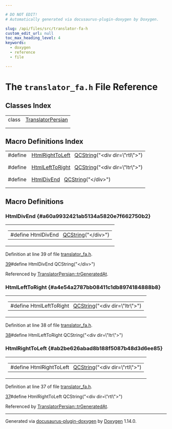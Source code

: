 ```yaml
---

# DO NOT EDIT!
# Automatically generated via docusaurus-plugin-doxygen by Doxygen.

slug: /api/files/src/translator-fa-h
custom_edit_url: null
toc_max_heading_level: 4
keywords:
  - doxygen
  - reference
  - file

---
```


<div class="doxyPage">

# The `translator_fa.h` File Reference



## Classes Index

<table class="doxyMembersIndex">

<tr class="doxyMemberIndexItem">
<td class="doxyMemberIndexItemType" align="left" valign="top">class</td>
<td class="doxyMemberIndexItemName" align="left" valign="top"><a href="/web-doxygen/docs/api/classes/translatorpersian">TranslatorPersian</a></td>
</tr>
<tr class="doxyMemberIndexDescription">
<td class="doxyMemberIndexDescriptionLeft"></td>
<td class="doxyMemberIndexDescriptionRight">
</td>
</tr>
<tr class="doxyMemberIndexSeparator">
<td class="doxyMemberIndexSeparator" colspan="2"></td>
</tr>

</table>

## Macro Definitions Index

<table class="doxyMembersIndex">

<tr class="doxyMemberIndexItem">
<td class="doxyMemberIndexItemType" align="left" valign="top">#define</td>
<td class="doxyMemberIndexItemName" align="left" valign="top"><a href="#ab2be626abad8b188f5087b48d3d6ee85">HtmlRightToLeft</a>&nbsp;&nbsp;&nbsp;<a href="/web-doxygen/docs/api/classes/qcstring">QCString</a>("&lt;div dir=\"rtl\"&gt;")</td>
</tr>
<tr class="doxyMemberIndexDescription">
<td class="doxyMemberIndexDescriptionLeft"></td>
<td class="doxyMemberIndexDescriptionRight">
</td>
</tr>
<tr class="doxyMemberIndexSeparator">
<td class="doxyMemberIndexSeparator" colspan="2"></td>
</tr>

<tr class="doxyMemberIndexItem">
<td class="doxyMemberIndexItemType" align="left" valign="top">#define</td>
<td class="doxyMemberIndexItemName" align="left" valign="top"><a href="#a4e54a2787bb08411c1db8974184888b8">HtmlLeftToRight</a>&nbsp;&nbsp;&nbsp;<a href="/web-doxygen/docs/api/classes/qcstring">QCString</a>("&lt;div dir=\"ltr\"&gt;")</td>
</tr>
<tr class="doxyMemberIndexDescription">
<td class="doxyMemberIndexDescriptionLeft"></td>
<td class="doxyMemberIndexDescriptionRight">
</td>
</tr>
<tr class="doxyMemberIndexSeparator">
<td class="doxyMemberIndexSeparator" colspan="2"></td>
</tr>

<tr class="doxyMemberIndexItem">
<td class="doxyMemberIndexItemType" align="left" valign="top">#define</td>
<td class="doxyMemberIndexItemName" align="left" valign="top"><a href="#a60a9932421ab5134a5820e7f662750b2">HtmlDivEnd</a>&nbsp;&nbsp;&nbsp;<a href="/web-doxygen/docs/api/classes/qcstring">QCString</a>("&lt;/div&gt;")</td>
</tr>
<tr class="doxyMemberIndexDescription">
<td class="doxyMemberIndexDescriptionLeft"></td>
<td class="doxyMemberIndexDescriptionRight">
</td>
</tr>
<tr class="doxyMemberIndexSeparator">
<td class="doxyMemberIndexSeparator" colspan="2"></td>
</tr>

</table>


<div class="doxySectionDef">

## Macro Definitions

### HtmlDivEnd {#a60a9932421ab5134a5820e7f662750b2}

<div class="doxyMemberItem">
<div class="doxyMemberProto">
<table class="doxyMemberLabels">
<tr class="doxyMemberLabels">
<td class="doxyMemberLabelsLeft">
<table class="doxyMemberName">
<tr>
<td class="doxyMemberName">#define HtmlDivEnd&nbsp;&nbsp;&nbsp;<a href="/web-doxygen/docs/api/classes/qcstring">QCString</a>("&lt;/div&gt;")</td>
</tr>
</table>
</td>
</tr>
</table>
</div>
<div class="doxyMemberDoc">



<p>Definition at line 39 of file <a href="/web-doxygen/docs/api/files/src/translator-fa-h">translator_fa.h</a>.</p>


<div class="doxyProgramListing">

<div class="doxyCodeLine"><span class="doxyLineNumber"><a href="#a60a9932421ab5134a5820e7f662750b2">39</a></span><span class="doxyLineContent"><span class="doxyHighlightPreprocessor">#define HtmlDivEnd          QCString("&lt;/div&gt;")</span></span></div>

</div>


<p>Referenced by <a href="/web-doxygen/docs/api/classes/translatorpersian/#abd5222c2f1b5e5a858f8b13d318dba7e">TranslatorPersian::trGeneratedAt</a>.</p>

</div>
</div>

### HtmlLeftToRight {#a4e54a2787bb08411c1db8974184888b8}

<div class="doxyMemberItem">
<div class="doxyMemberProto">
<table class="doxyMemberLabels">
<tr class="doxyMemberLabels">
<td class="doxyMemberLabelsLeft">
<table class="doxyMemberName">
<tr>
<td class="doxyMemberName">#define HtmlLeftToRight&nbsp;&nbsp;&nbsp;<a href="/web-doxygen/docs/api/classes/qcstring">QCString</a>("&lt;div dir=\"ltr\"&gt;")</td>
</tr>
</table>
</td>
</tr>
</table>
</div>
<div class="doxyMemberDoc">



<p>Definition at line 38 of file <a href="/web-doxygen/docs/api/files/src/translator-fa-h">translator_fa.h</a>.</p>


<div class="doxyProgramListing">

<div class="doxyCodeLine"><span class="doxyLineNumber"><a href="#a4e54a2787bb08411c1db8974184888b8">38</a></span><span class="doxyLineContent"><span class="doxyHighlightPreprocessor">#define HtmlLeftToRight     QCString("&lt;div dir=\"ltr\"&gt;")</span></span></div>

</div>

</div>
</div>

### HtmlRightToLeft {#ab2be626abad8b188f5087b48d3d6ee85}

<div class="doxyMemberItem">
<div class="doxyMemberProto">
<table class="doxyMemberLabels">
<tr class="doxyMemberLabels">
<td class="doxyMemberLabelsLeft">
<table class="doxyMemberName">
<tr>
<td class="doxyMemberName">#define HtmlRightToLeft&nbsp;&nbsp;&nbsp;<a href="/web-doxygen/docs/api/classes/qcstring">QCString</a>("&lt;div dir=\"rtl\"&gt;")</td>
</tr>
</table>
</td>
</tr>
</table>
</div>
<div class="doxyMemberDoc">



<p>Definition at line 37 of file <a href="/web-doxygen/docs/api/files/src/translator-fa-h">translator_fa.h</a>.</p>


<div class="doxyProgramListing">

<div class="doxyCodeLine"><span class="doxyLineNumber"><a href="#ab2be626abad8b188f5087b48d3d6ee85">37</a></span><span class="doxyLineContent"><span class="doxyHighlightPreprocessor">#define HtmlRightToLeft     QCString("&lt;div dir=\"rtl\"&gt;")</span></span></div>

</div>


<p>Referenced by <a href="/web-doxygen/docs/api/classes/translatorpersian/#abd5222c2f1b5e5a858f8b13d318dba7e">TranslatorPersian::trGeneratedAt</a>.</p>

</div>
</div>

</div>

<hr/>

<p class="doxyGeneratedBy">Generated via <a href="https://github.com/xpack/docusaurus-plugin-doxygen">docusaurus-plugin-doxygen</a> by <a href="https://www.doxygen.nl">Doxygen</a> 1.14.0.</p>

</div>
